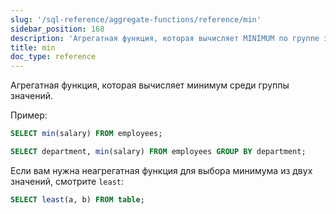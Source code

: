 ```yaml
---
slug: '/sql-reference/aggregate-functions/reference/min'
sidebar_position: 168
description: 'Агрегатная функция, которая вычисляет MINIMUM по группе значений.'
title: min
doc_type: reference
---
```

Агрегатная функция, которая вычисляет минимум среди группы значений.

Пример:

```sql
SELECT min(salary) FROM employees;
```

```sql
SELECT department, min(salary) FROM employees GROUP BY department;
```

Если вам нужна неагрегатная функция для выбора минимума из двух значений, смотрите `least`:

```sql
SELECT least(a, b) FROM table;
```